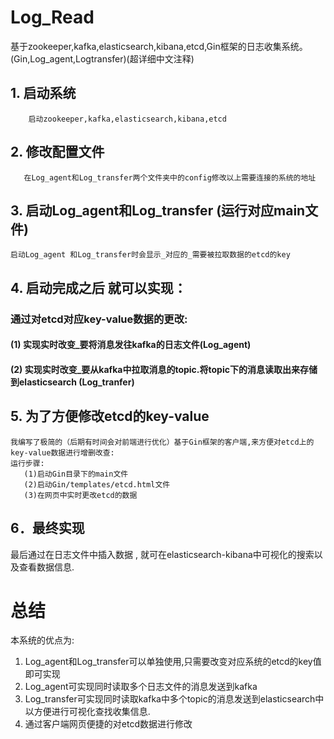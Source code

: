 # Log_Read
基于zookeeper,kafka,elasticsearch,kibana,etcd,Gin框架的日志收集系统。(Gin,Log_agent,Logtransfer)(超详细中文注释)


## 1.	启动系统
        启动zookeeper,kafka,elasticsearch,kibana,etcd

## 2.	修改配置文件
       在Log_agent和Log_transfer两个文件夹中的config修改以上需要连接的系统的地址

## 3.	启动Log_agent和Log_transfer (运行对应main文件)
    启动Log_agent 和Log_transfer时会显示_对应的_需要被拉取数据的etcd的key
  
## 4.	启动完成之后 就可以实现：
  ### 通过对etcd对应key-value数据的更改:
  #### (1) 实现实时改变_要将消息发往kafka的日志文件(Log_agent)  
  #### (2) 实现实时改变_要从kafka中拉取消息的topic.将topic下的消息读取出来存储到elasticsearch (Log_tranfer)
  
## 5.	为了方便修改etcd的key-value
    我编写了极简的（后期有时间会对前端进行优化）基于Gin框架的客户端,来方便对etcd上的key-value数据进行增删改查:
    运行步骤:
       (1)启动Gin目录下的main文件
       (2)启动Gin/templates/etcd.html文件
       (3)在网页中实时更改etcd的数据
 

## 6．最终实现
最后通过在日志文件中插入数据 , 就可在elasticsearch-kibana中可视化的搜索以及查看数据信息.

# 总结
本系统的优点为:
1.	Log_agent和Log_transfer可以单独使用,只需要改变对应系统的etcd的key值即可实现 
2.	Log_agent可实现同时读取多个日志文件的消息发送到kafka
3.	Log_transfer可实现同时读取kafka中多个topic的消息发送到elasticsearch中以方便进行可视化查找收集信息.
4.  通过客户端网页便捷的对etcd数据进行修改
